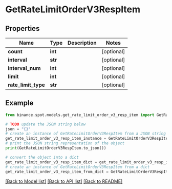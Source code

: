 # GetRateLimitOrderV3RespItem


## Properties

Name | Type | Description | Notes
------------ | ------------- | ------------- | -------------
**count** | **int** |  | [optional] 
**interval** | **str** |  | [optional] 
**interval_num** | **int** |  | [optional] 
**limit** | **int** |  | [optional] 
**rate_limit_type** | **str** |  | [optional] 

## Example

```python
from binance.spot.models.get_rate_limit_order_v3_resp_item import GetRateLimitOrderV3RespItem

# TODO update the JSON string below
json = "{}"
# create an instance of GetRateLimitOrderV3RespItem from a JSON string
get_rate_limit_order_v3_resp_item_instance = GetRateLimitOrderV3RespItem.from_json(json)
# print the JSON string representation of the object
print(GetRateLimitOrderV3RespItem.to_json())

# convert the object into a dict
get_rate_limit_order_v3_resp_item_dict = get_rate_limit_order_v3_resp_item_instance.to_dict()
# create an instance of GetRateLimitOrderV3RespItem from a dict
get_rate_limit_order_v3_resp_item_from_dict = GetRateLimitOrderV3RespItem.from_dict(get_rate_limit_order_v3_resp_item_dict)
```
[[Back to Model list]](../README.md#documentation-for-models) [[Back to API list]](../README.md#documentation-for-api-endpoints) [[Back to README]](../README.md)


